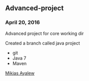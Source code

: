## Advanced-project

### April 20, 2016

Advanced project for core working dir

Created a branch called java project

* git 
* Java 7
* Maven

[Mikias Ayalew](http://sqasolution.com)
